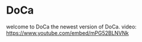 # DoCa
welcome to DoCa the newest version of DoCa.
video: https://www.youtube.com/embed/mPG52BLNVNk
